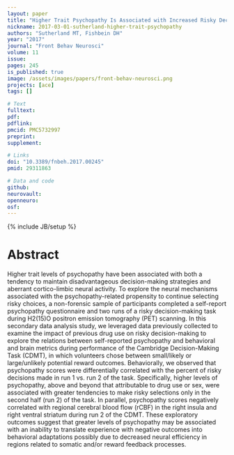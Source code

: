 ```yaml
---
layout: paper
title: "Higher Trait Psychopathy Is Associated with Increased Risky Decision-Making and Less Coincident Insula and Striatal Activity"
nickname: 2017-03-01-sutherland-higher-trait-psychopathy
authors: "Sutherland MT, Fishbein DH"
year: "2017"
journal: "Front Behav Neurosci"
volume: 11
issue:
pages: 245
is_published: true
image: /assets/images/papers/front-behav-neurosci.png
projects: [ace]
tags: []

# Text
fulltext:
pdf:
pdflink:
pmcid: PMC5732997
preprint:
supplement:

# Links
doi: "10.3389/fnbeh.2017.00245"
pmid: 29311863

# Data and code
github:
neurovault:
openneuro:
osf:
---
```

{% include JB/setup %}

# Abstract

Higher trait levels of psychopathy have been associated with both a tendency to maintain disadvantageous decision-making strategies and aberrant cortico-limbic neural activity. To explore the neural mechanisms associated with the psychopathy-related propensity to continue selecting risky choices, a non-forensic sample of participants completed a self-report psychopathy questionnaire and two runs of a risky decision-making task during H2(15)O positron emission tomography (PET) scanning. In this secondary data analysis study, we leveraged data previously collected to examine the impact of previous drug use on risky decision-making to explore the relations between self-reported psychopathy and behavioral and brain metrics during performance of the Cambridge Decision-Making Task (CDMT), in which volunteers chose between small/likely or large/unlikely potential reward outcomes. Behaviorally, we observed that psychopathy scores were differentially correlated with the percent of risky decisions made in run 1 vs. run 2 of the task. Specifically, higher levels of psychopathy, above and beyond that attributable to drug use or sex, were associated with greater tendencies to make risky selections only in the second half (run 2) of the task. In parallel, psychopathy scores negatively correlated with regional cerebral blood flow (rCBF) in the right insula and right ventral striatum during run 2 of the CDMT. These exploratory outcomes suggest that greater levels of psychopathy may be associated with an inability to translate experience with negative outcomes into behavioral adaptations possibly due to decreased neural efficiency in regions related to somatic and/or reward feedback processes.
